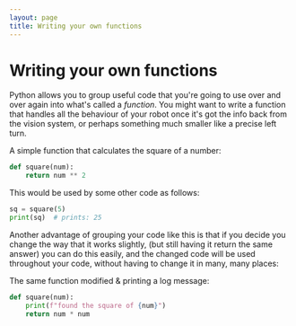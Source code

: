```yaml
---
layout: page
title: Writing your own functions
---
```


Writing your own functions
==========================

Python allows you to group useful code that you're going to use over and over again into what's called a *function*.
You might want to write a function that handles all the behaviour of your robot once it's got the info back from the vision system,
 or perhaps something much smaller like a precise left turn.


A simple function that calculates the square of a number:

~~~~~ python
def square(num):
    return num ** 2
~~~~~

This would be used by some other code as follows:

~~~~~ python
sq = square(5)
print(sq)  # prints: 25
~~~~~

Another advantage of grouping your code like this is that if you decide you change the way that it works slightly,
 (but still having it return the same answer) you can do this easily,
 and the changed code will be used throughout your code, without having to change it in many, many places:

The same function modified & printing a log message:

~~~~~ python
def square(num):
    print(f"found the square of {num}")
    return num * num
~~~~~

